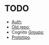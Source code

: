 # TODO

- [Auth](https://www.npmjs.com/package/@nuxtjs-alt/auth);
- [Old repo](https://dev.azure.com/illimitybank/abilio/_git/backoffice-auction-facilitation);
- Cognito [Groups](https://docs.aws.amazon.com/AWSJavaScriptSDK/v3/latest/clients/client-cognito-identity-provider/index.html);
- [Prototipo](https://www.justinmind.com/usernote/tests/48697045/72164578/72164580/index.html#/screens/d12245cc-1680-458d-89dd-4f0d7fb22724).
